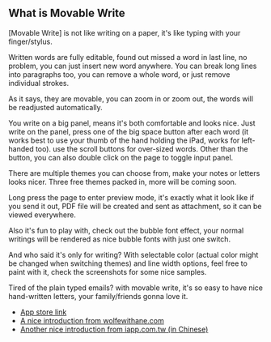 What is Movable Write
---------------------
[Movable Write] is not like writing on a paper, it's like typing with your finger/stylus.

Written words are fully editable, found out missed a word in last line, no problem, you can just insert new word anywhere. You can break long lines into paragraphs too, you can remove a whole word, or just remove individual strokes.

As it says, they are movable, you can zoom in or zoom out, the words will be readjusted automatically.

You write on a big panel, means it's both comfortable and looks nice. Just write on the panel, press one of the big space button after each word (it works best to use your thumb of the hand holding the iPad, works for left-handed too). use the scroll buttons for over-sized words. Other than the button, you can also double click on the page to toggle input panel.

There are multiple themes you can choose from, make your notes or letters looks nicer. Three free themes packed in, more will be coming soon.

Long press the page to enter preview mode, it's exactly what it look like if you send it out, PDF file will be created and sent as attachment, so it can be viewed everywhere.

Also it's fun to play with, check out the bubble font effect, your normal writings will be rendered as nice bubble fonts with just one switch.

And who said it's only for writing? With selectable color (actual color might be changed when switching themes) and line width options, feel free to paint with it, check the screenshots for some nice samples.

Tired of the plain typed emails? with movable write, it's so easy to have nice hand-written letters, your family/friends gonna love it.

 * [App store link](http://itunes.apple.com/us/app/movable-write/id416413981?mt=8)
 * [A nice introduction from wolfewithane.com](http://wolfewithane.com/blog/2011/6/22/review-hand-notes-over-to-movable-write.html)
 * [Another nice introduction from iapp.com.tw (in Chinese)](http://iapp.com.tw/ex/topic_inside.php?id=2447)


